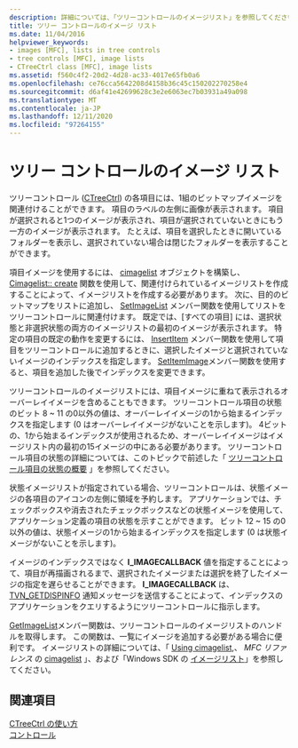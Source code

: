 ```yaml
---
description: 詳細については、「ツリーコントロールのイメージリスト」を参照してください。
title: ツリー コントロールのイメージ リスト
ms.date: 11/04/2016
helpviewer_keywords:
- images [MFC], lists in tree controls
- tree controls [MFC], image lists
- CTreeCtrl class [MFC], image lists
ms.assetid: f560c4f2-20d2-4d28-ac33-4017e65fb0a6
ms.openlocfilehash: ce76cca5642208d4158b36c45c150202270258e4
ms.sourcegitcommit: d6af41e42699628c3e2e6063ec7b03931a49a098
ms.translationtype: MT
ms.contentlocale: ja-JP
ms.lasthandoff: 12/11/2020
ms.locfileid: "97264155"
---
```

# <a name="tree-control-image-lists"></a>ツリー コントロールのイメージ リスト

ツリーコントロール ([CTreeCtrl](../mfc/reference/ctreectrl-class.md)) の各項目には、1組のビットマップイメージを関連付けることができます。 項目のラベルの左側に画像が表示されます。 項目が選択されると1つのイメージが表示され、項目が選択されていないときにもう一方のイメージが表示されます。 たとえば、項目を選択したときに開いているフォルダーを表示し、選択されていない場合は閉じたフォルダーを表示することができます。

項目イメージを使用するには、 [cimagelist](../mfc/reference/cimagelist-class.md) オブジェクトを構築し、 [Cimagelist:: create](../mfc/reference/cimagelist-class.md#create) 関数を使用して、関連付けられているイメージリストを作成することによって、イメージリストを作成する必要があります。 次に、目的のビットマップをリストに追加し、 [SetImageList](../mfc/reference/ctreectrl-class.md#setimagelist) メンバー関数を使用してリストをツリーコントロールに関連付けます。 既定では、[すべての項目] には、選択状態と非選択状態の両方のイメージリストの最初のイメージが表示されます。 特定の項目の既定の動作を変更するには、 [InsertItem](../mfc/reference/ctreectrl-class.md#insertitem) メンバー関数を使用して項目をツリーコントロールに追加するときに、選択したイメージと選択されていないイメージのインデックスを指定します。 [SetItemImage](../mfc/reference/ctreectrl-class.md#setitemimage)メンバー関数を使用すると、項目を追加した後でインデックスを変更できます。

ツリーコントロールのイメージリストには、項目イメージに重ねて表示されるオーバーレイイメージを含めることもできます。 ツリーコントロール項目の状態のビット 8 ~ 11 の0以外の値は、オーバーレイイメージの1から始まるインデックスを指定します (0 はオーバーレイイメージがないことを示します)。 4ビットの、1から始まるインデックスが使用されるため、オーバーレイイメージはイメージリスト内の最初の15イメージの中にある必要があります。 ツリーコントロール項目の状態の詳細については、このトピックで前述した「 [ツリーコントロール項目の状態の概要](../mfc/tree-control-item-states-overview.md) 」を参照してください。

状態イメージリストが指定されている場合、ツリーコントロールは、状態イメージの各項目のアイコンの左側に領域を予約します。 アプリケーションでは、チェックボックスや消去されたチェックボックスなどの状態イメージを使用して、アプリケーション定義の項目の状態を示すことができます。 ビット 12 ~ 15 の0以外の値は、状態イメージの1から始まるインデックスを指定します (0 は状態イメージがないことを示します)。

イメージのインデックスではなく **I_IMAGECALLBACK** 値を指定することによって、項目が再描画されるまで、選択されたイメージまたは選択を終了したイメージの指定を遅らせることができます。 **I_IMAGECALLBACK** は、 [TVN_GETDISPINFO](/windows/win32/Controls/tvn-getdispinfo) 通知メッセージを送信することによって、インデックスのアプリケーションをクエリするようにツリーコントロールに指示します。

[GetImageList](../mfc/reference/ctreectrl-class.md#getimagelist)メンバー関数は、ツリーコントロールのイメージリストのハンドルを取得します。 この関数は、一覧にイメージを追加する必要がある場合に便利です。 イメージリストの詳細については、「 [Using cimagelist](../mfc/using-cimagelist.md),、 *MFC リファレンス* の [cimagelist](../mfc/reference/cimagelist-class.md) 」、および「Windows SDK の [イメージリスト](/windows/win32/controls/image-lists)」を参照してください。

## <a name="see-also"></a>関連項目

[CTreeCtrl の使い方](../mfc/using-ctreectrl.md)<br/>
[コントロール](../mfc/controls-mfc.md)

